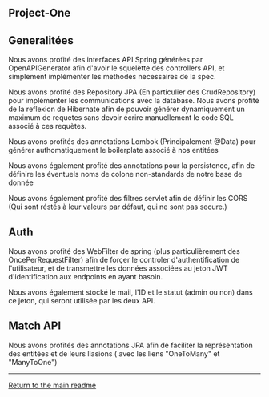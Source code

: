 ## Project-One

## Generalitées 

Nous avons profité des interfaces API Spring générées par OpenAPIGenerator afin d'avoir le squelètte des controllers API, et simplement implémenter les methodes necessaires de la spec.

Nous avons profité des Repository JPA (En particulier des CrudRepository) pour implémenter les communications avec la database.
Nous avons profité de la reflexion de Hibernate afin de pouvoir générer dynamiquement un maximum de requetes sans devoir écrire manuellement le code SQL associé à ces requètes.

Nous avons profités des annotations Lombok (Principalement @Data) pour générer authomatiquement le boilerplate associé à nos entitées

Nous avons également profité des annotations pour la persistence, afin de définire les éventuels noms de colone non-standards de notre base de donnée

Nous avons également profité des filtres servlet afin de définir les CORS (Qui sont réstés à leur valeurs par défaut, qui ne sont pas secure.)

## Auth

Nous avons profité des WebFilter de spring (plus particulièrement des OncePerRequestFilter) afin de forçer le controler d'authentification de l'utilisateur, et de transmettre les données associées au jeton JWT d'identification aux endpoints en ayant basoin.

Nous avons également stocké le mail, l'ID et le statut (admin ou non) dans ce jeton, qui seront utilisée par les deux API.

## Match API

Nous avons profités des annotations JPA afin de faciliter la représentation des entitées et de leurs liasions ( avec les liens "OneToMany" et "ManyToOne")


---
[Return to the main readme](https://github.com/capito27/Teaching-HEIGVD-AMT-2019-Project-TWO/blob/master/README.md)
